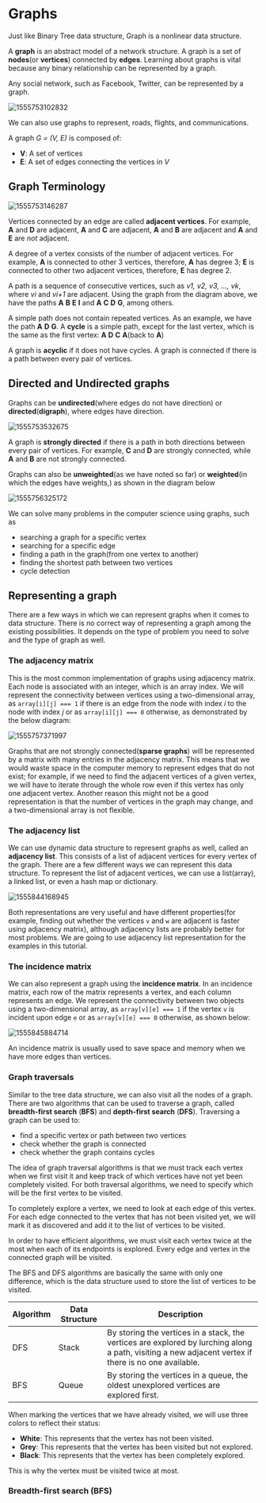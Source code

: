 # Graphs

Just like Binary Tree data structure, Graph is a nonlinear data structure.

A **graph** is an abstract model of a network structure. A graph is a set of **nodes**(or **vertices**) connected by **edges**. Learning about graphs is vital because any binary relationship can be represented by a graph.

Any social network, such as Facebook, Twitter, can be represented by a graph.

![1555753102832](/home/lomolo/.config/Typora/typora-user-images/1555753102832.png)

We can also use graphs to represent, roads, flights, and communications.

A graph *G = (V, E)* is composed of:

- **V**: A set of vertices
- **E**: A set of edges connecting the vertices in *V*

## Graph Terminology

![1555753146287](/home/lomolo/.config/Typora/typora-user-images/1555753146287.png)

Vertices connected by an edge are called **adjacent vertices**. For example, **A** and **D** are adjacent, **A** and **C** are adjacent, **A** and **B** are adjacent and **A** and **E** are *not* adjacent.

A degree of a vertex consists of the number of adjacent vertices. For example, **A** is connected to other 3 vertices, therefore, **A** has degree 3; **E** is connected to other two adjacent vertices, therefore, **E** has degree 2.

A path is a sequence of consecutive vertices, such as *v1, v2, v3, ..., vk*, where *vi* and *vi+1* are adjacent. Using the graph from the diagram above, we have the paths **A** **B** **E** **I** and **A** **C** **D** **G**, among others.

A simple path does not contain repeated vertices. As an example, we have the path **A** **D** **G**. A **cycle** is a simple path, except for the last vertex, which is the same as the first vertex: **A** **D** **C** **A**(back to **A**)

A graph is **acyclic** if it does not have cycles. A graph is connected if there is a path between every pair of vertices.

## Directed and Undirected graphs

Graphs can be **undirected**(where edges do not have direction) or **directed**(**digraph**), where edges have direction.

![1555753532675](/home/lomolo/.config/Typora/typora-user-images/1555753532675.png)

A graph is **strongly directed** if there is a path in both directions between every pair of vertices. For example, **C** and **D** are strongly connected, while **A** and **B** are not strongly connected.

Graphs can also be **unweighted**(as we have noted so far) or **weighted**(in which the edges have weights,) as shown in the diagram below

![1555756325172](/home/lomolo/.config/Typora/typora-user-images/1555756325172.png)

We can solve many problems in the computer science using graphs, such as

- searching a graph for a specific vertex
- searching for a specific edge
- finding a path in the graph(from one vertex to another)
- finding the shortest path between two vertices
- cycle detection

## Representing a graph

There are a few ways in which we can represent graphs when it comes to data structure. There is no correct way of representing a graph among the existing possibilities. It depends on the type of problem you need to solve and the type of graph as well.

### The adjacency matrix

This is the most common implementation of graphs using adjacency matrix. Each node is associated with an integer, which is an array index. We will represent the connectivity between vertices using a two-dimensional array, as `array[i][j] === 1` if there is an edge from the node with index *i* to the node with index *j* or as `array[i][j] === 0` otherwise, as demonstrated by the below diagram:

![1555757371997](/home/lomolo/.config/Typora/typora-user-images/1555757371997.png)

Graphs that are not strongly connected(**sparse graphs**) will be represented by a matrix with many entries in the adjacency matrix. This means that we would waste space in the computer memory to represent edges that do not exist; for example, if we need to find the adjacent vertices of a given vertex, we will have to iterate through the whole row even if this vertex has only one adjacent vertex. Another reason this might not be a good representation is that the number of vertices in the graph may change, and a two-dimensional array is not flexible.

### The adjacency list

We can use dynamic data structure to represent graphs as well, called an **adjacency list**. This consists of a list of adjacent vertices for every vertex of the graph. There are a few different ways we can represent this data structure. To represent the list of adjacent vertices, we can use a list(array), a linked list, or even a hash map or dictionary.

![1555844168945](/home/lomolo/.config/Typora/typora-user-images/1555844168945.png)

Both representations are very useful and have different properties(for example, finding out whether the vertices `v` and `w` are adjacent is faster using adjacency matrix), although adjacency lists are probably better for most problems. We are going to use adjacency list representation for the examples in this tutorial.

### The incidence matrix

We can also represent a graph using the **incidence matrix**. In an incidence matrix, each row of the matrix represents a vertex, and each column represents an edge. We represent the connectivity between two objects using a two-dimensional array, as `array[v][e] === 1` if the vertex `v` is incident upon edge `e` or as `array[v][e] === 0` otherwise, as shown below:

![1555845884714](/home/lomolo/.config/Typora/typora-user-images/1555845884714.png)

An incidence matrix is usually used to save space and memory when we have more edges than vertices.

### Graph traversals

Similar to the tree data structure, we can also visit all the nodes of a graph. There are two algorithms that can be used to traverse a graph, called **breadth-first search** (**BFS**) and **depth-first search** (**DFS**). Traversing a graph can be used to:

- find a specific vertex or path between two vertices
- check whether the graph is connected
- check whether the graph contains cycles

The idea of graph traversal algorithms is that we must track each vertex when we first visit it and keep track of which vertices have not yet been completely visited. For both traversal algorithms, we need to specify which will be the first vertex to be visited.

To completely explore a vertex, we need to look at each edge of this vertex. For each edge connected to the vertex that has not been visited yet, we will mark it as discovered and add it to the list of vertices to be visited.

In order to have efficient algorithms, we must visit each vertex twice at the most when each of its endpoints is explored. Every edge and vertex in the connected graph will be visited.

The BFS and DFS algorithms are basically the same with only one difference, which is the data structure used to store the list of vertices to be visited.

| **Algorithm** | **Data Structure** | **Description**                                              |
| ------------- | ------------------ | ------------------------------------------------------------ |
| DFS           | Stack              | By storing the vertices in a stack, the vertices are explored by lurching along a path, visiting a new adjacent vertex if there is no one available. |
| BFS           | Queue              | By storing the vertices in a queue, the oldest unexplored vertices are explored first. |

When marking the vertices that we have already visited, we will use three colors to reflect their status:

- **White**: This represents that the vertex has not been visited.
- **Grey**: This represents that the vertex has been visited but not explored.
- **Black**: This represents that the vertex has been completely explored.

This is why the vertex must be visited twice at most.

### Breadth-first search (BFS)

